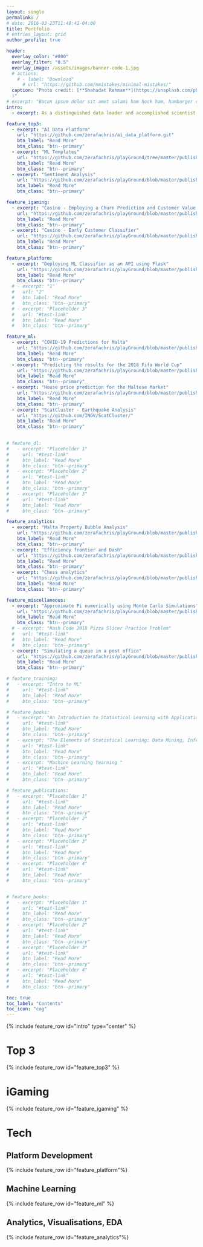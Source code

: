 ```yaml
---
layout: single
permalink: /
# date: 2016-03-23T11:48:41-04:00
title: Portfolio
# entries_layout: grid
author_profile: true

header:
  overlay_color: "#000"
  overlay_filter: "0.5"
  overlay_image: /assets/images/banner-code-1.jpg
  # actions:
    # - label: "Download"
      # url: "https://github.com/mmistakes/minimal-mistakes/"
  caption: "Photo credit: [**Shahadat Rahman**](https://unsplash.com/photos/shallow-focus-photography-of-computer-codes-BfrQnKBulYQ?utm_content=creditCopyText&utm_medium=referral&utm_source=unsplash
  )"
# excerpt: "Bacon ipsum dolor sit amet salami ham hock ham, hamburger corned beef short ribs kielbasa biltong t-bone drumstick tri-tip tail sirloin pork chop."
intro: 
  - excerpt: As a distinguished data leader and accomplished scientist, I leverage a Ph.D. in Artificial Intelligence, backed by over a decade of experience. With a strategic focus on Artificial Intelligence, Machine Learning, Data Platform development, and a proven track record in leadership, I consistently exceeds expectations, driving global impact through transformative data initiatives.

feature_top3:
  - excerpt: "AI Data Platform"
    url: "https://github.com/zerafachris/ai_data_platform.git"
    btn_label: "Read More"
    btn_class: "btn--primary"
  - excerpt: "ML Templates"
    url: "https://github.com/zerafachris/playGround/tree/master/published/MLtemplates"
    btn_label: "Read More"
    btn_class: "btn--primary"
  - excerpt: "Sentiment Analysis"
    url: "https://github.com/zerafachris/playGround/blob/master/published/sentimentAnalysisApp/00_readme.ipynb"
    btn_label: "Read More"
    btn_class: "btn--primary"

feature_igaming:
  - excerpt: "Casino - Employing a Churn Prediction and Customer Value Prediction model to increase sales"
    url: "https://github.com/zerafachris/playGround/blob/master/published/ChurnPrediction_CLTV/0_Overview.ipynb"
    btn_label: "Read More"
    btn_class: "btn--primary"
  - excerpt: "Casino - Early Customer Classifier"
    url: "https://github.com/zerafachris/playGround/blob/master/published/iGamingAnalytics/0_readme.ipynb"
    btn_label: "Read More"
    btn_class: "btn--primary"

feature_platform:
  - excerpt: "Deploying ML Classifier as an API using Flask"
    url: "https://github.com/zerafachris/playGround/blob/master/published/deployingML/0_readme.ipynb"
    btn_label: "Read More"
    btn_class: "btn--primary"
  # - excerpt: "1"
  #   url: "2"
  #   btn_label: "Read More"
  #   btn_class: "btn--primary"
  # - excerpt: "Placeholder 3"
  #   url: "#test-link"
  #   btn_label: "Read More"
  #   btn_class: "btn--primary"

feature_ml:
  - excerpt: "COVID-19 Predictions for Malta"
    url: "https://github.com/zerafachris/playGround/blob/master/published/covid19_malta_prediction/COVID_19_Malta_Predict.ipynb"
    btn_label: "Read More"
    btn_class: "btn--primary"
  - excerpt: "Predicting the results for the 2018 Fifa World Cup"
    url: "https://github.com/zerafachris/playGround/blob/master/published/WorldCup2018Predictions/00_intro.ipynb"
    btn_label: "Read More"
    btn_class: "btn--primary"
  - excerpt: "House price prediction for the Maltese Market"
    url: "https://github.com/zerafachris/playGround/blob/master/published/maltaHousePricing/00_MaltaHousePrices.ipynb"
    btn_label: "Read More"
    btn_class: "btn--primary"
  - excerpt: "ScatCluster - Earthquake Analysis"
    url: "https://github.com/INGV/ScatCluster/"
    btn_label: "Read More"
    btn_class: "btn--primary"
    

# feature_dl:
#   - excerpt: "Placeholder 1"
#     url: "#test-link"
#     btn_label: "Read More"
#     btn_class: "btn--primary"
#   - excerpt: "Placeholder 2"
#     url: "#test-link"
#     btn_label: "Read More"
#     btn_class: "btn--primary"
#   - excerpt: "Placeholder 3"
#     url: "#test-link"
#     btn_label: "Read More"
#     btn_class: "btn--primary"

feature_analytics:
  - excerpt: "Malta Property Bubble Analysis"
    url: "https://github.com/zerafachris/playGround/blob/master/published/maltaPropertyBubble/propertyBubble.ipynb"
    btn_label: "Read More"
    btn_class: "btn--primary"
  - excerpt: "Efficiency frontier and Dash"
    url: "https://github.com/zerafachris/playGround/blob/master/published/EFT/00_readme_eft.ipynb"
    btn_label: "Read More"
    btn_class: "btn--primary"
  - excerpt: "Chess analytics"
    url: "https://github.com/zerafachris/playGround/blob/master/published/chessAnalytics/ChessAnalytics.ipynb"
    btn_label: "Read More"
    btn_class: "btn--primary"

feature_miscellaneous:
  - excerpt: "Approximate Pi numerically using Monte Carlo Simulations"
    url: "https://github.com/zerafachris/playGround/blob/master/published/monteCarloSimPi/MonteCarloPi.ipynb"
    btn_label: "Read More"
    btn_class: "btn--primary"
  # - excerpt: "Hash Code 2018 Pizza Slicer Practice Problem"
  #   url: "#test-link"
  #   btn_label: "Read More"
  #   btn_class: "btn--primary"
  - excerpt: "Simulating a queue in a post office"
    url: "https://github.com/zerafachris/playGround/blob/master/published/Queueing/Queueing.ipynb"
    btn_label: "Read More"
    btn_class: "btn--primary"    

# feature_training:
#   - excerpt: "Intro to ML"
#     url: "#test-link"
#     btn_label: "Read More"
#     btn_class: "btn--primary"

# feature_books:
#   - excerpt: "An Introduction to Statistical Learning with Applications in R"
#     url: "#test-link"
#     btn_label: "Read More"
#     btn_class: "btn--primary"
#   - excerpt: "The Elements of Statistical Learning: Data Mining, Inference, and Prediction"
#     url: "#test-link"
#     btn_label: "Read More"
#     btn_class: "btn--primary"
#   - excerpt: "Machine Learning Yearning "
#     url: "#test-link"
#     btn_label: "Read More"
#     btn_class: "btn--primary"

# feature_publications:
#   - excerpt: "Placeholder 1"
#     url: "#test-link"
#     btn_label: "Read More"
#     btn_class: "btn--primary"
#   - excerpt: "Placeholder 2"
#     url: "#test-link"
#     btn_label: "Read More"
#     btn_class: "btn--primary"
#   - excerpt: "Placeholder 3"
#     url: "#test-link"
#     btn_label: "Read More"
#     btn_class: "btn--primary"
#   - excerpt: "Placeholder 4"
#     url: "#test-link"
#     btn_label: "Read More"
#     btn_class: "btn--primary"


# feature_books:
#   - excerpt: "Placeholder 1"
#     url: "#test-link"
#     btn_label: "Read More"
#     btn_class: "btn--primary"
#   - excerpt: "Placeholder 2"
#     url: "#test-link"
#     btn_label: "Read More"
#     btn_class: "btn--primary"
#   - excerpt: "Placeholder 3"
#     url: "#test-link"
#     btn_label: "Read More"
#     btn_class: "btn--primary"
#   - excerpt: "Placeholder 4"
#     url: "#test-link"
#     btn_label: "Read More"
#     btn_class: "btn--primary"

toc: true
toc_label: "Contents"
toc_icon: "cog"
---
```


{% include feature_row id="intro" type="center" %}
# Top 3 
{% include feature_row id="feature_top3" %}


# iGaming 
{% include feature_row id="feature_igaming" %}

# Tech
## Platform Development 
{% include feature_row id="feature_platform"%}
## Machine Learning 
{% include feature_row id="feature_ml" %}
<!-- ## Deep Learning 
{% include feature_row id="feature_dl"%} -->
## Analytics, Visualisations, EDA 
{% include feature_row id="feature_analytics"%}

<!-- # Training 
{% include feature_row id="feature_training" %} -->

<!-- # Reading
## Publications 
{% include feature_row id="feature_publications" %}
## Books 
{% include feature_row id="feature_books" %} -->
